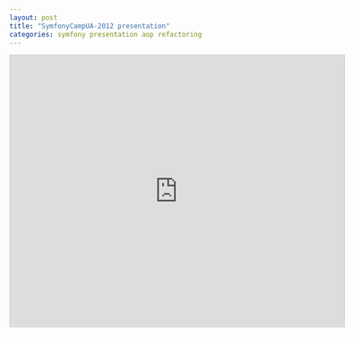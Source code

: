 ```yaml
---
layout: post
title: "SymfonyCampUA-2012 presentation"
categories: symfony presentation aop refactoring
---
```


<iframe src="http://www.slideshare.net/slideshow/embed_code/15487433?rel=0" width="597" height="486" frameborder="0" marginwidth="0" marginheight="0" scrolling="no" style="border:1px solid #CCC;border-width:1px 1px 0;margin-bottom:5px" allowfullscreen webkitallowfullscreen mozallowfullscreen>
</iframe>